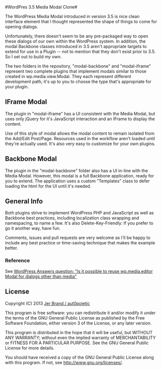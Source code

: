 #WordPres 3.5 Media Modal Clone#


The WordPress Media Modal introduced in version 3.5 is nice clean interface element that I thought
represented the shape of things to come for opening dialogs.

Unfortunately, there doesn't seem to be any pre-packaged way to open these dialogs of our own within the WordPress
system. In addition, the modal Backbone classes introduced in 3.5 aren't appropriate targets to extend for use
in a Plugin -- not to mention that they don't exist prior to 3.5. So I set out to build my own.

The two folders in the repository, "modal-backbone" and "modal-iframe" represent two complete plugins that
implement modals similar to those created in wp.media.view.Modal. They each represent different development path;
it's up to you to choose the type that's appropriate for your plugin.

## IFrame Modal ##

The plugin in "modal-iframe" has a UI consistent with the Media Modal, but uses only jQuery for it's JavaScript
interaction and an IFrame to display the content.

Use of this style of modal allows the modal content to remain isolated from the Add/Edit Post/Page. Resources used
in the workflow aren't loaded until they're actually used. It's also very easy to customize for your own plugins.

## Backbone Modal ##

The plugin in the "modal-backbone" folder also has a UI in-line with the Media Modal. However, this modal is a full
Backbone application, ready for you to extend.  The application uses a custom "Templates" class to defer loading the
html for the UI until it's needed.

## General Info ##

Both plugins strive to implement WordPress PHP and JavaScript as well as Backbone best practices, including localization
class wrapping and namespacing, to name a few. It's also Delete-Key-Friendly: If you prefer to go it another way, have fun.

Comments, issues and pull requests are very welcome as I'll be happy to include any best practice or time-saving technique
that makes the example better.

### Reference ###

See [WordPress Answers question: "Is it possible to reuse wp.media.editor Modal for dialogs other than media" ](http://wordpress.stackexchange.com/questions/85442/)

## License ##

Copyright (C) 2013  [Jer Brand / aut0poietic](http://irresponsibleart.com)

This program is free software: you can redistribute it and/or modify
it under the terms of the GNU General Public License as published by
the Free Software Foundation, either version 3 of the License, or
any later version.

This program is distributed in the hope that it will be useful,
but WITHOUT ANY WARRANTY; without even the implied warranty of
MERCHANTABILITY or FITNESS FOR A PARTICULAR PURPOSE.  See the
GNU General Public License for more details.

You should have received a copy of the GNU General Public License
along with this program.  If not, see <http://www.gnu.org/licenses/>.


